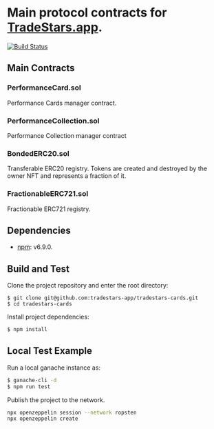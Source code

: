 # Main protocol contracts for [TradeStars.app](https://tradestars.app).
[![Build Status](https://travis-ci.com/tradestars-app/tradestars-contracts.svg?branch=master)](https://travis-ci.com/tradestars-app/tradestars-contracts)

## Main Contracts

### PerformanceCard.sol
Performance Cards manager contract.

### PerformanceCollection.sol
Performance Collection manager contract

### BondedERC20.sol
Transferable ERC20 registry. Tokens are created and destroyed by the owner NFT and represents a fraction of it.

### FractionableERC721.sol
Fractionable ERC721 registry.

## Dependencies
- [npm](https://www.npmjs.com/): v6.9.0.

## Build and Test
Clone the project repository and enter the root directory:

```
$ git clone git@github.com:tradestars-app/tradestars-cards.git
$ cd tradestars-cards
```

Install project dependencies:

```bash
$ npm install
```

## Local Test Example

Run a local ganache instance as:

```bash
$ ganache-cli -d
$ npm run test
```

Publish the project to the network.

```bash
npx openzeppelin session --network ropsten
npx openzeppelin create
```